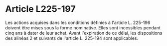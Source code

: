 # Article L225-197

Les actions acquises dans les conditions définies à l'article L. 225-196 doivent être mises sous la forme nominative. Elles sont incessibles pendant cinq ans à dater de leur achat. Avant l'expiration de ce délai, les dispositions des alinéas 2 et suivants de l'article L. 225-194 sont applicables.
